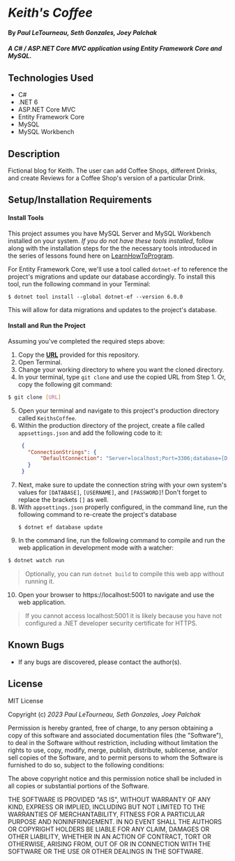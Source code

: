 # _Keith's Coffee_

#### By _Paul LeTourneau, Seth Gonzales, Joey Palchak_

#### _A C# / ASP.NET Core MVC application using Entity Framework Core and MySQL._

## Technologies Used

* C#
* .NET 6
* ASP.NET Core MVC
* Entity Framework Core
* MySQL
* MySQL Workbench

## Description

Fictional blog for Keith. The user can add Coffee Shops, different Drinks, and create Reviews for a Coffee Shop's version of a particular Drink.

## Setup/Installation Requirements

#### Install Tools
This project assumes you have MySQL Server and MySQL Workbench installed on your system. _If you do not have these tools installed_, follow along with the installation steps for the the necessary tools introduced in the series of lessons found here on [LearnHowToProgram](https://full-time.learnhowtoprogram.com/c-and-net/getting-started-with-c/installing-and-configuring-mysql).

For Entity Framework Core, we'll use a tool called `dotnet-ef` to reference the project's migrations and update our database accordingly. To install this tool, run the following command in your Terminal:

```
$ dotnet tool install --global dotnet-ef --version 6.0.0
```
This will allow for data migrations and updates to the project's database. 

#### Install and Run the Project

Assuming you've completed the required steps above:

1. Copy the **[URL](#Link)** provided for this repository.
2. Open Terminal.
3. Change your working directory to where you want the cloned directory.
4. In your terminal, type `git clone` and use the copied URL from Step 1. Or, copy the following git command:
```bash
$ git clone [URL]
```
5. Open your terminal and navigate to this project's production directory called `KeithsCoffee`.
6. Within the production directory of the project, create a file called `appsettings.json` and add the following code to it:
   ```json
    {
      "ConnectionStrings": {
          "DefaultConnection": "Server=localhost;Port=3306;database=[DATABASE];uid=[USERNAME];pwd=[PASSWORD];"
      }
    }
   ```
7. Next, make sure to update the connection string with your own system's values for `[DATABASE]`, `[USERNAME]`, and `[PASSWORD]`! Don't forget to replace the brackets `[]` as well.
8. With `appsettings.json` properly configured, in the command line, run the following command to re-create the project's database 
   ```
   $ dotnet ef database update
   ```
9.  In the command line, run the following command to compile and run the web application in development mode with a watcher:
   
```bash
$ dotnet watch run
```
> Optionally, you can run `dotnet build` to compile this web app without running it.

10. Open your browser to https://localhost:5001 to navigate and use the web application. 
> If you cannot access localhost:5001 it is likely because you have not configured a .NET developer security certificate for HTTPS.

## Known Bugs

* If any bugs are discovered, please contact the author(s).

## License

MIT License

Copyright (c) _2023_ _Paul LeTourneau, Seth Gonzales, Joey Palchak_

Permission is hereby granted, free of charge, to any person obtaining a copy of this software and associated documentation files (the "Software"), to deal in the Software without restriction, including without limitation the rights to use, copy, modify, merge, publish, distribute, sublicense, and/or sell copies of the Software, and to permit persons to whom the Software is furnished to do so, subject to the following conditions:

The above copyright notice and this permission notice shall be included in all copies or substantial portions of the Software.

THE SOFTWARE IS PROVIDED "AS IS", WITHOUT WARRANTY OF ANY KIND, EXPRESS OR IMPLIED, INCLUDING BUT NOT LIMITED TO THE WARRANTIES OF MERCHANTABILITY, FITNESS FOR A PARTICULAR PURPOSE AND NONINFRINGEMENT. IN NO EVENT SHALL THE AUTHORS OR COPYRIGHT HOLDERS BE LIABLE FOR ANY CLAIM, DAMAGES OR OTHER LIABILITY, WHETHER IN AN ACTION OF CONTRACT, TORT OR OTHERWISE, ARISING FROM, OUT OF OR IN CONNECTION WITH THE SOFTWARE OR THE USE OR OTHER DEALINGS IN THE SOFTWARE.